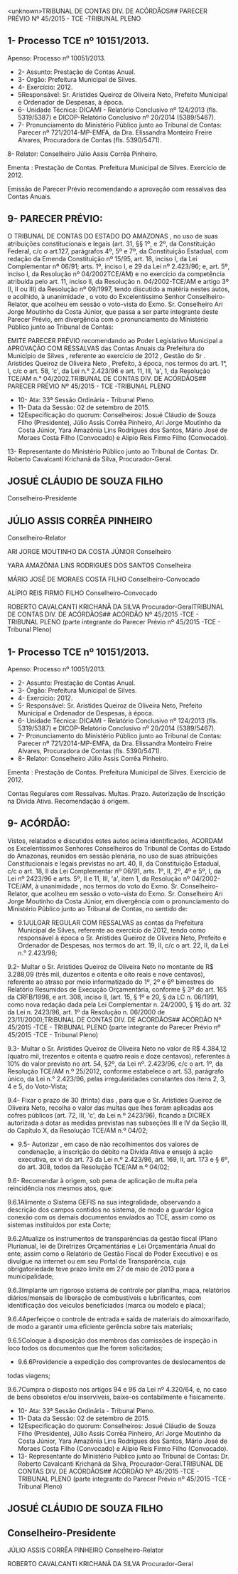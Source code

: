 &lt;unknown&gt;TRIBUNAL DE CONTAS DIV. DE ACÓRDÃOS## PARECER PRÉVIO Nº 45/2015 - TCE -TRIBUNAL PLENO

## 1- Processo TCE nº 10151/2013.

Apenso: Processo nº 10051/2013.

- 2- Assunto: Prestação de Contas Anual.
- 3- Órgão: Prefeitura Municipal de Silves.
- 4- Exercício: 2012.
- 5Responsável: Sr. Aristides  Queiroz de  Oliveira Neto, Prefeito Municipal e Ordenador de Despesas, à época.
- 6- Unidade Técnica: DICAMI - Relatório Conclusivo nº 124/2013 (fls. 5319/5387) e DICOP-Relatório Conclusivo nº 20/2014 (5389/5467).
- 7- Pronunciamento do Ministério Público junto ao Tribunal de Contas: Parecer nº 721/2014-MP-EMFA,  da  Dra.  Elissandra  Monteiro  Freire  Alvares,  Procuradora  de Contas (fls. 5390/5471).

8- Relator: Conselheiro Júlio Assis Corrêa Pinheiro.

Ementa : Prestação  de  Contas.  Prefeitura Municipal de Silves. Exercício de 2012.

Emissão de Parecer Prévio recomendando a aprovação com ressalvas das Contas Anuais.

## 9- PARECER PRÉVIO:

O TRIBUNAL DE CONTAS DO ESTADO DO AMAZONAS ,  no  uso  de suas atribuições constitucionais e legais (art. 31, §§ 1º, e 2º, da Constituição Federal, c/c  o  art.127,  parágrafos  4º,  5º  e  7º,  da  Constituição  Estadual,  com  redação  da Emenda Constituição nº 15/95, art. 18, inciso I, da Lei Complementar nº 06/91; arts. 1º,  inciso  I,  e  29  da  Lei  nº  2.423/96;  e,  art.  5º,  inciso  I,  da  Resolução  nº  04/2002TCE/AM) e no exercício da competência atribuída pelo art. 11, inciso II, da Resolução n. 04/2002-TCE/AM e artigo 3º (I, II ou III) da Resolução nº 09/1997, tendo discutido a matéria nestes autos, e acolhido, à unanimidade ,  o  voto  do  Excelentíssimo Senhor Conselheiro-Relator, que acolheu em sessão o voto-vista do Exmo. Sr. Conselheiro Ari Jorge Moutinho da Costa Júnior, que passa a ser parte integrante deste Parecer Prévio, em divergência com o pronunciamento do Ministério Público junto ao Tribunal de Contas:

EMITE PARECER PRÉVIO recomendando ao Poder Legislativo Municipal a APROVAÇÃO COM RESSALVAS das Contas Anuais da Prefeitura do Município de  Silves ,  referente  ao exercício  de  2012 ,  Gestão  do  Sr .  Aristides  Queiroz  de Oliveira Neto , Prefeito, à época, nos termos do art. 1°, I, c/c o art. 58, 'c', da Lei n.° 2.423/96 e art. 11, III, 'a', 1, da Resolução TCE/AM n.° 04/2002.TRIBUNAL DE CONTAS DIV. DE ACÓRDÃOS## PARECER PRÉVIO Nº 45/2015 - TCE -TRIBUNAL PLENO

- 10- Ata: 33ª Sessão Ordinária - Tribunal Pleno.
- 11- Data da Sessão: 02 de setembro de 2015.
- 12Especificação  do  quorum: Conselheiros: Josué  Cláudio  de  Souza  Filho (Presidente), Júlio  Assis Corrêa Pinheiro, Ari Jorge  Moutinho da Costa Júnior,  Yara Amazônia Lins Rodrigues dos Santos, Mário José de Moraes Costa Filho (Convocado) e Alípio Reis Firmo Filho (Convocado).

13- Representante do Ministério Público junto ao Tribunal de Contas: Dr. Roberto Cavalcanti Krichanã da Silva, Procurador-Geral.

## JOSUÉ CLÁUDIO DE SOUZA FILHO

Conselheiro-Presidente

## JÚLIO ASSIS CORRÊA PINHEIRO

Conselheiro-Relator

ARI JORGE MOUTINHO DA COSTA JÚNIOR Conselheiro

YARA AMAZÔNIA LINS RODRIGUES DOS SANTOS Conselheira

MÁRIO JOSÉ DE MORAES COSTA FILHO Conselheiro-Convocado

ALÍPIO REIS FIRMO FILHO Conselheiro-Convocado

ROBERTO CAVALCANTI KRICHANÃ DA SILVA Procurador-GeralTRIBUNAL DE CONTAS DIV. DE ACÓRDÃOS## ACÓRDÃO Nº 45/2015 -TCE - TRIBUNAL PLENO (parte integrante do Parecer Prévio nº 45/2015 -TCE - Tribunal Pleno)

## 1- Processo TCE nº 10151/2013.

Apenso: Processo nº 10051/2013.

- 2- Assunto: Prestação de Contas Anual.
- 3- Órgão: Prefeitura Municipal de Silves.
- 4- Exercício: 2012.
- 5- Responsável: Sr.  Aristides  Queiroz de Oliveira Neto, Prefeito  Municipal e Ordenador de Despesas, à época.
- 6-  Unidade  Técnica: DICAMI  -  Relatório  Conclusivo  nº  124/2013  (fls.  5319/5387)  e DICOP-Relatório Conclusivo nº 20/2014 (5389/5467).
- 7-  Pronunciamento  do Ministério Público  junto  ao Tribunal  de Contas: Parecer  nº 721/2014-MP-EMFA, da Dra. Elissandra Monteiro Freire Alvares, Procuradora de Contas (fls. 5390/5471).
- 8- Relator: Conselheiro Júlio Assis Corrêa Pinheiro.

Ementa : Prestação de Contas. Prefeitura Municipal de Silves. Exercício de 2012.

Contas Regulares com Ressalvas. Multas. Prazo. Autorização de Inscrição na Dívida Ativa. Recomendação à origem.

## 9- ACÓRDÃO:

Vistos, relatados e discutidos estes autos acima identificados, ACORDAM os Excelentíssimos  Senhores  Conselheiros  do  Tribunal  de Contas  do  Estado  do Amazonas, reunidos em sessão plenária, no uso de suas atribuições Constitucionais e legais  previstas  no  art.  40, II, da  Constituição  Estadual,  c/c  o art. 18, II da  Lei Complementar nº 06/91, arts. 1º, II, 2º, 4º e 5º, I, da Lei nº 2423/96 e arts. 5º, II e 11, III, 'a',  item  1,  da  Resolução  nº 04/2002-TCE/AM, à unanimidade , nos termos do voto do Exmo.  Sr.  Conselheiro-Relator, que  acolheu  em  sessão  o  voto-vista  do  Exmo.  Sr. Conselheiro Ari Jorge Moutinho da Costa Júnior, em divergência com o pronunciamento do Ministério Público junto ao Tribunal de Contas, no sentido de:

- 9.1JULGAR  REGULAR  COM  RESSALVAS as contas da Prefeitura Municipal de Silves, referente ao exercício de 2012, tendo como responsável à época o Sr. Aristides Queiroz de Oliveira Neto, Prefeito e Ordenador de Despesas, nos termos do art. 19, II, c/c o art. 22, II, da Lei n.° 2.423/96;

9.2-  Multar o Sr.  Aristides  Queiroz  de  Oliveira Neto no  montante  de R$ 3.288,09 (três  mil,  duzentos e oitenta e oito reais e nove centavos), referente ao atraso por  meio  informatizado  do  1º,  2º  e  6º  bimestres  do Relatório  Resumidos  de  Execução Orçamentária, conforme § 3º do art. 165 da CRFB/1998, e art. 308, inciso II, (art. 15, § 1º e 20, § da LC n. 06/1991, como nova redação dada pela Lei Complementar n. 24/2000, § 1§ do art. 32 da Lei n. 2423/96, art. 1º da Resolução n. 06/2000 de 23/11/2000);TRIBUNAL DE CONTAS DIV. DE ACÓRDÃOS## ACÓRDÃO Nº 45/2015 -TCE - TRIBUNAL PLENO (parte integrante do Parecer Prévio nº 45/2015 -TCE - Tribunal Pleno)

9.3- Multar o Sr. Aristides Queiroz de Oliveira Neto no valor de R$ 4.384,12 (quatro mil, trezentos e oitenta e quatro reais e doze centavos), referentes à 10% do valor previsto  no  art.  54,  §2º,  da  Lei  nº.  2.423/96,  c/c  o  art.  1º,  da  Resolução  TCE/AM  n.º 25/2012,  conforme  estabelece  o  art.  53,  parágrafo  único,  da  Lei  n.°  2.423/96,  pelas irregularidades constantes dos itens 2, 3, 4 e 5, do Voto-Vista;

9.4- Fixar o prazo de 30 (trinta) dias ,  para  que o Sr.  Aristides Queiroz de Oliveira  Neto, recolha o valor das multas que  lhes foram aplicadas aos cofres públicos (art.  72,  III,  'c',  da  Lei  n.º  2423/96),  ficando  a  DICREX  autorizada  a  dotar  as medidas previstas nas subseções III e IV da Seção III, do Capítulo X, da Resolução TCE/AM n.º 04/02;

- 9.5- Autorizar , em caso de não recolhimentos dos valores de condenação, a inscrição do débito na Dívida Ativa e ensejo à ação executiva, ex vi do art. 73 da Lei n.º 2.423/96, art. 169, II, art. 173 e § 6º, do art. 308, todos da Resolução TCE/AM n.º 04/02;

9.6- Recomendar à origem, sob pena de aplicação de multa pela reincidência nos mesmos atos, que:

9.6.1Alimente  o  Sistema  GEFIS  na  sua  integralidade,  observando  a descrição dos campos contidos no sistema, de modo a guardar lógica conexão com os demais documentos enviados ao TCE, assim como os sistemas instituídos por esta Corte;

9.6.2Atualize os instrumentos de transparências da gestão fiscal (Plano Plurianual, lei de Diretrizes Orçamentárias e Lei Orçamentária Anual do ente, assim como o Relatório de Gestão Fiscal do Poder Executivo) e os divulgue na internet ou em seu Portal de Transparência, cuja obrigatoriedade teve prazo limite em 27 de maio de 2013 para a municipalidade;

9.6.3Implante  um  rigoroso  sistema  de  controle  por  planilha,  mapa, relatórios diários/mensais de liberação de combustíveis e lubrificantes, com identificação dos veículos beneficiados (marca ou modelo e placa);

9.6.4Aperfeiçoe o controle de entrada e saída de materiais do almoxarifado, de modo a garantir uma eficiente gerência sobre tais materiais;

9.6.5Coloque à disposição dos membros das comissões de inspeção in loco todos os documentos que lhe forem solicitados;

- 9.6.6Providencie a expedição dos comprovantes de deslocamentos de

todas viagens;

9.6.7Cumpra o disposto nos artigos 94 e 96 da Lei nº 4.320/64, e, no caso de bens obsoletos e/ou inservíveis, baixe-os contabilmente e fisicamente.

- 10- Ata: 33ª Sessão Ordinária - Tribunal Pleno.
- 11- Data da Sessão: 02 de setembro de 2015.
- 12Especificação do quorum: Conselheiros: Josué Cláudio de Souza Filho (Presidente),  Júlio  Assis  Corrêa  Pinheiro,  Ari  Jorge  Moutinho  da  Costa  Júnior,  Yara Amazônia Lins Rodrigues dos Santos, Mário José de Moraes Costa Filho (Convocado) e Alípio Reis Firmo Filho (Convocado).
- 13-  Representante  do Ministério  Público  junto  ao Tribunal  de  Contas: Dr.  Roberto Cavalcanti Krichanã da Silva, Procurador-Geral.TRIBUNAL DE CONTAS DIV. DE ACÓRDÃOS## ACÓRDÃO Nº 45/2015 -TCE - TRIBUNAL PLENO (parte integrante do Parecer Prévio nº 45/2015 -TCE - Tribunal Pleno)

## JOSUÉ CLÁUDIO DE SOUZA FILHO

## Conselheiro-Presidente

JÚLIO ASSIS CORRÊA PINHEIRO Conselheiro-Relator

ROBERTO CAVALCANTI KRICHANÃ DA SILVA Procurador-Geral